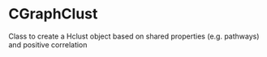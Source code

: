 # CGraphClust
Class to create a Hclust object based on shared properties (e.g. pathways) and positive correlation
